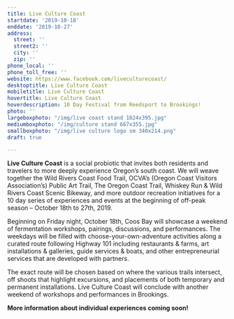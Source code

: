 ```yaml
---
title: Live Culture Coast
startdate: '2019-10-18'
enddate: '2019-10-27'
address:
  street: ''
  street2: ''
  city: ''
  zip: ''
phone_local: ''
phone_toll_free: ''
website: https://www.facebook.com/liveculturecoast/
desktoptitle: Live Culture Coast
mobiletitle: Live Culture Coast
hovertitle: Live Culture Coast
hoverdescription: 10 Day Festival from Reedsport to Brookings!
photo: ''
largeboxphoto: "/img/live coast stand 1024x395.jpg"
mediumboxphoto: "/img/culture stand 667x355.jpg"
smallboxphoto: "/img/live culture logo sm 340x214.png"
draft: true

---
```

**Live Culture Coast** is a social probiotic that invites both residents and travelers to more deeply experience Oregon’s south coast. We will weave together the Wild Rivers Coast Food Trail, OCVA’s (Oregon Coast Visitors Association’s) Public Art Trail, The Oregon Coast Trail, Whiskey Run & Wild Rivers Coast Scenic Bikeway, and more outdoor recreation initiatives for a 10 day series of experiences and events at the beginning of off-peak season – October 18th to 27th, 2019.

Beginning on Friday night, October 18th, Coos Bay will showcase a weekend of fermentation workshops, pairings, discussions, and performances. The weekdays will be filled with choose-your-own-adventure activities along a curated route following Highway 101 including restaurants & farms, art installations & galleries, guide services & boats, and other entrepreneurial services that are developed with partners.

The exact route will be chosen based on where the various trails intersect, off shoots that highlight excursions, and placements of both temporary and permanent installations. Live Culture Coast will conclude with another weekend of workshops and performances in Brookings.

**More information about individual experiences coming soon!**